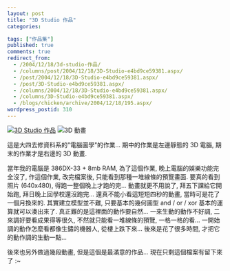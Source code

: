 ```yaml
---
layout: post
title: "3D Studio 作品"
categories:

tags: ["作品集"]
published: true
comments: true
redirect_from:
  - /2004/12/18/3d-studio-作品/
  - /columns/post/2004/12/18/3D-Studio-e4bd9ce59381.aspx/
  - /post/2004/12/18/3D-Studio-e4bd9ce59381.aspx/
  - /post/3D-Studio-e4bd9ce59381.aspx/
  - /columns/2004/12/18/3D-Studio-e4bd9ce59381.aspx/
  - /columns/3D-Studio-e4bd9ce59381.aspx/
  - /blogs/chicken/archive/2004/12/18/195.aspx/
wordpress_postid: 310
---
```


[![3D Studio 作品](/wp-content/be-files/artefact/light-icon.jpg)](/wp-content/be-files/artefact/light.jpg) ![3D 動畫](/wp-content/be-files/artefact/LIGHT-160x120.gif)

這是大四去修資科系的"電腦圖學"的作業... 期中的作業是左邊靜態的 3D 電腦, 期末的作業才是右邊的 3D 動畫.

當年我的電腦是 386DX-33 + 8mb RAM, 為了這個作業, 晚上電腦的娛樂功能完全沒了, 作這個作業, 改完檔案後, 只能看到那種一堆線條的預覽畫面. 要真的看到照片 (640x480), 得跑一整個晚上才跑的完... 動畫就更不用說了, 拜五下課給它開始跑, 拜日晚上回學校還沒跑完... 還真不能小看這短短四秒的動畫, 當時可是花了一個月換來的. 其實建立模型並不難, 只要基本的幾何圖型 and / or / xor 基本的運算就可以湊出來了. 真正難的是這裡面的動作要自然... 一來生動的動作不好調, 二來調好要看成果得等很久, 不然就只能看一堆線條的預覽, 一格一格的看... 一開始調的動作怎麼看都像生鏽的機器人, 從樓上跌下來... 後來是花了很多時間, 才把它的動作調的生動一點...

後來也另外做過幾段動畫, 但是這個是最滿意的作品... 現在只剩這個檔案有留下來了 :~
